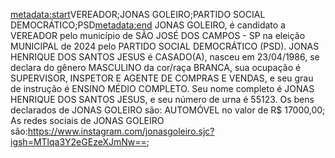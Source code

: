 <metadata:start>VEREADOR;JONAS GOLEIRO;PARTIDO SOCIAL DEMOCRÁTICO;PSD<metadata:end>
JONAS GOLEIRO, é candidato a VEREADOR pelo município de SÃO JOSÉ DOS CAMPOS - SP na eleição MUNICIPAL de 2024 pelo PARTIDO SOCIAL DEMOCRÁTICO (PSD). JONAS HENRIQUE DOS SANTOS JESUS é CASADO(A), nasceu em 23/04/1986, se declara do gênero MASCULINO da cor/raça BRANCA, sua ocupação é SUPERVISOR, INSPETOR E AGENTE DE COMPRAS E VENDAS, e seu grau de instrução é ENSINO MÉDIO COMPLETO. Seu nome completo é JONAS HENRIQUE DOS SANTOS JESUS, e seu número de urna é 55123.
Os bens declarados de JONAS GOLEIRO são: AUTOMÓVEL no valor de R$ 17000,00; 
As redes sociais de JONAS GOLEIRO são:https://www.instagram.com/jonasgoleiro.sjc?igsh=MTlqa3Y2eGEzeXJmNw==;